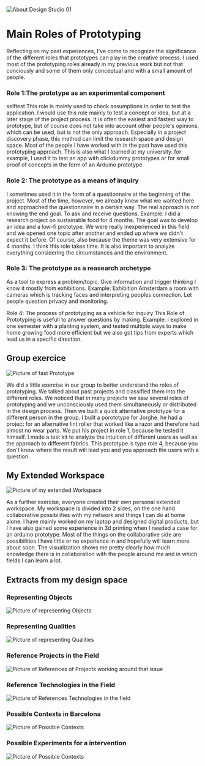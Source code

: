 ![About Design Studio 01](../../images/Bearbeitet/designstudio01Cover.png)


# Main Roles of Prototyping
Reflecting on my past experiences, I've come to recognize the significance of the different roles that prototypes can play in the creative process. I used most of the prototyping roles already in my previous work but not that conciously and some of them only conceptual and with a small amount of people.

### Role 1:The prototype as an experimental component 
selftest
This role is mainly used to check assumptions in order to test the application. I would use this role mainly to test a concept or idea, but at a later stage of the project process. It is often the easiest and fastest way to prototype, but of course does not take into account other people's opinions, which can be used, but is not the only approach. Especially in a project discovery phase, this method can limit the research space and design space.
Most of the people I have worked with in the past have used this prototyping approach. This is also what I learned at my university.
for example, I used it to test an app with clickdummy prototypes or for small proof of concepts in the form of an Arduino prototype. 

### Role 2: The prototype as a means of inquiry
I sometimes used it in the form of a questionnaire at the beginning of the project.  Most of the time, however, we already knew what we wanted here and approached the questionnaire in a certain way. 
The real approach is not knowing the end goal.
To ask and receive questions.
Example: I did a research project on sustainable food for 4 months. The goal was to develop an idea and a low-fi prototype. We were really inexperienced in this field and we opened one topic after another and ended up where we didn't expect it before. Of course, also because the theme was very extensive for 4 months. I think this role takes time. It is also important to analyze everything considering the circumstances and the environment.


### Role 3: The prototype as a reasearch archetype
As a tool to express a problem/topic.
Give information and trigger thinking
I know it mostly from exhibitions.
Example: Exhibition Amsterdam a room with cameras which is tracking faces and interpreting peoples connection. Let people question privacy and monitoring.


Role 4: The process of prototyping as a vehicle for inquiry
This Role of Prototyping is usefull to answer questions by making. 
Example: i explored in one semester with a planting system, and tested multiple ways to make home growing food more efficient but we also got tips from experts which lead us in a specific direction. 

## Group exercice

![Picture of fast Prototype](../../images/Bearbeitet/IMG_8608.jpg)

We did a little exercise in our group to better understand the roles of prototyping. We talked about past projects and classified them into the different roles. We noticed that in many projects we saw several roles of prototyping and we unconsciously used them simultaneously or distributed in the design process. Then we built a quick alternative prototype for a different person in the group. I built a porototype for Jorghe. he had a project for an alternative lint roller that worked like a razor and therefore had almost no wear parts. We put his project in role 1, because he tested it himself. I made a test kit to analyze the intuition of different users as well as the approach to different fabrics. This prototype is type role 4, because you don't know where the result will lead you and you approach the users with a question.

## My Extended Workspace
![Picture of my extended Workspace](../../images/Bearbeitet/ExtendedWorkspace.png)

As a further exercise, everyone created their own personal extended workspace. My workspace is divided into 2 sides, on the one hand collaborative possibilities with my network and things I can do at home alone. I have mainly worked on my laptop and designed digital products, but I have also gained some experience in 3d printing when I needed a case for an arduino prototype. Most of the things on the collaborative side are possibilities I have little or no experience in and hopefully will learn more about soon. The visualization shows me pretty clearly how much knowledge there is in collaboration with the people around me and in which fields I can learn a lot.


## Extracts from my design space
### Representing Objects
![Picture of representing Objects](../../images/DesignStudio/Objects.png)

### Representing Qualities
![Picture of representing Qualities](../../images/DesignStudio/Qualities.png)

### Reference Projects in the Field
![Picture of References of Projects working around that issue](../../images/DesignStudio/Reference.png)

### Reference Technologies in the Field
![Picture of References Technologies in the field](../../images/DesignStudio/Technologies.png)

### Possible Contexts in Barcelona
![Picture of Possible Contexts](../../images/DesignStudio/Contexts.png)

### Possible Experiments for a intervention
![Picture of Possible Contexts](../../images/DesignStudio/Experiments.png)
